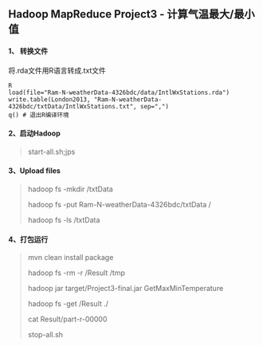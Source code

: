 ## Hadoop MapReduce Project3 - 计算气温最大/最小值


#### 1、 转换文件

将.rda文件用R语言转成.txt文件

```shell
R
load(file="Ram-N-weatherData-4326bdc/data/IntlWxStations.rda")
write.table(London2013, "Ram-N-weatherData-4326bdc/txtData/IntlWxStations.txt", sep=",")
q() # 退出R编译环境
```

#### 2、启动Hadoop
> start-all.sh;jps

#### 3、Upload files
> hadoop fs -mkdir /txtData
> 
> hadoop fs -put Ram-N-weatherData-4326bdc/txtData /
> 
> hadoop fs -ls /txtData

#### 4、打包运行
> mvn clean install package
>
> hadoop fs -rm -r /Result /tmp
>
> hadoop jar target/Project3-final.jar GetMaxMinTemperature
>
> hadoop fs -get /Result ./
>
> cat Result/part-r-00000
>
> stop-all.sh